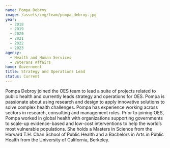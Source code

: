 ```yaml
---
name: Pompa Debroy
image: /assets/img/team/pompa_debroy.jpg
year:
  - 2018
  - 2019
  - 2020
  - 2021
  - 2022
  - 2023
agency:
  - Health and Human Services
  - Veterans Affairs
home: Government
title: Strategy and Operations Lead
status: Current
---
```


Pompa Debroy joined the OES team to lead a suite of projects related to public health and currently leads strategy and operations for OES. Pompa is passionate about using research and design to apply innovative solutions to solve complex health challenges. Pompa has experience working across sectors in research, consulting and management roles. Prior to joining OES, Pompa worked in global health with organizations supporting governments to scale-up evidence-based and low-cost interventions to help the world’s most vulnerable populations. She holds a Masters in Science from the Harvard T.H. Chan School of Public Health and a Bachelors in Arts in Public Health from the University of California, Berkeley.
